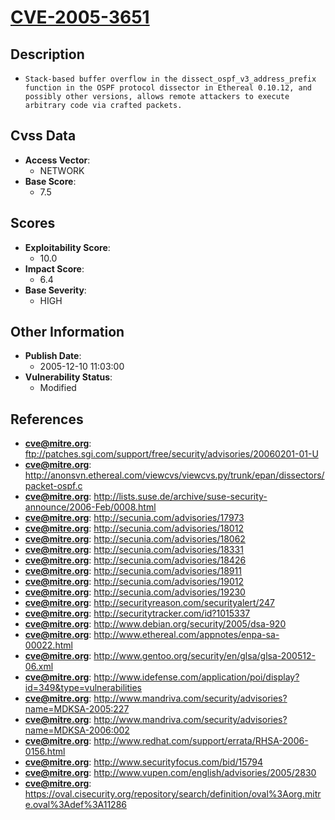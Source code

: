 
# [CVE-2005-3651](https://cve.mitre.org/cgi-bin/cvename.cgi?name=CVE-2005-3651)

## Description

- `Stack-based buffer overflow in the dissect_ospf_v3_address_prefix function in the OSPF protocol dissector in Ethereal 0.10.12, and possibly other versions, allows remote attackers to execute arbitrary code via crafted packets.`

## Cvss Data

- **Access Vector**:
  - NETWORK
- **Base Score**:
  - 7.5

## Scores

- **Exploitability Score**:
  - 10.0
- **Impact Score**:
  - 6.4
- **Base Severity**:
  - HIGH

## Other Information

- **Publish Date**:
  - 2005-12-10 11:03:00
- **Vulnerability Status**:
  - Modified

## References

- **cve@mitre.org**: ftp://patches.sgi.com/support/free/security/advisories/20060201-01-U
- **cve@mitre.org**: http://anonsvn.ethereal.com/viewcvs/viewcvs.py/trunk/epan/dissectors/packet-ospf.c
- **cve@mitre.org**: http://lists.suse.de/archive/suse-security-announce/2006-Feb/0008.html
- **cve@mitre.org**: http://secunia.com/advisories/17973
- **cve@mitre.org**: http://secunia.com/advisories/18012
- **cve@mitre.org**: http://secunia.com/advisories/18062
- **cve@mitre.org**: http://secunia.com/advisories/18331
- **cve@mitre.org**: http://secunia.com/advisories/18426
- **cve@mitre.org**: http://secunia.com/advisories/18911
- **cve@mitre.org**: http://secunia.com/advisories/19012
- **cve@mitre.org**: http://secunia.com/advisories/19230
- **cve@mitre.org**: http://securityreason.com/securityalert/247
- **cve@mitre.org**: http://securitytracker.com/id?1015337
- **cve@mitre.org**: http://www.debian.org/security/2005/dsa-920
- **cve@mitre.org**: http://www.ethereal.com/appnotes/enpa-sa-00022.html
- **cve@mitre.org**: http://www.gentoo.org/security/en/glsa/glsa-200512-06.xml
- **cve@mitre.org**: http://www.idefense.com/application/poi/display?id=349&type=vulnerabilities
- **cve@mitre.org**: http://www.mandriva.com/security/advisories?name=MDKSA-2005:227
- **cve@mitre.org**: http://www.mandriva.com/security/advisories?name=MDKSA-2006:002
- **cve@mitre.org**: http://www.redhat.com/support/errata/RHSA-2006-0156.html
- **cve@mitre.org**: http://www.securityfocus.com/bid/15794
- **cve@mitre.org**: http://www.vupen.com/english/advisories/2005/2830
- **cve@mitre.org**: https://oval.cisecurity.org/repository/search/definition/oval%3Aorg.mitre.oval%3Adef%3A11286
